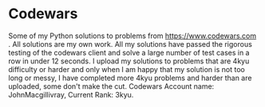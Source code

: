 # Codewars
Some of my Python solutions to problems from https://www.codewars.com .
All solutions are my own work. All my solutions have passed the rigorous testing of the codewars client and solve a large number of test cases in a row in under 12 seconds. I upload my solutions to problems that are 4kyu difficulty or harder and only when I am happy that my solution is not too long or messy, I have completed more 4kyu problems and harder than are uploaded, some don't make the cut. 
Codewars Account name: JohnMacgillivray, Current Rank: 3kyu.
